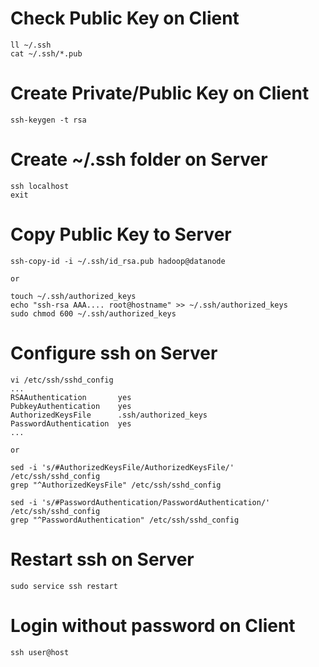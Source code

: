 # Check Public Key on Client
```{bash}
ll ~/.ssh
cat ~/.ssh/*.pub
```

# Create Private/Public Key on Client
```{bash}
ssh-keygen -t rsa
```

# Create ~/.ssh folder on Server
```{bash}
ssh localhost 
exit
```

# Copy Public Key to Server
```{bash}
ssh-copy-id -i ~/.ssh/id_rsa.pub hadoop@datanode

or

touch ~/.ssh/authorized_keys
echo "ssh-rsa AAA.... root@hostname" >> ~/.ssh/authorized_keys
sudo chmod 600 ~/.ssh/authorized_keys
```

# Configure ssh on Server
```{bash}
vi /etc/ssh/sshd_config
...
RSAAuthentication       yes
PubkeyAuthentication    yes
AuthorizedKeysFile      .ssh/authorized_keys
PasswordAuthentication  yes
...

or

sed -i 's/#AuthorizedKeysFile/AuthorizedKeysFile/' /etc/ssh/sshd_config
grep "^AuthorizedKeysFile" /etc/ssh/sshd_config

sed -i 's/#PasswordAuthentication/PasswordAuthentication/' /etc/ssh/sshd_config
grep "^PasswordAuthentication" /etc/ssh/sshd_config
```

# Restart ssh on Server
```{bash}
sudo service ssh restart
```

# Login without password on Client
```{bash}
ssh user@host
```
